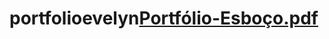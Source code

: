 # portfolioevelyn[Portfólio-Esboço.pdf](https://github.com/user-attachments/files/15520410/Portfolio-Esboco.pdf)
